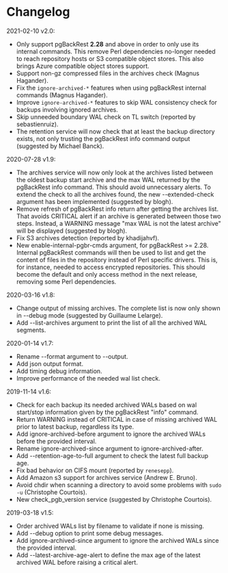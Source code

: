Changelog
=========

2021-02-10 v2.0:

  - Only support pgBackRest **2.28** and above in order to only use its internal
  commands. This remove Perl dependencies no-longer needed to reach repository 
  hosts or S3 compatible object stores.
  This also brings Azure compatible object stores support.
  - Support non-gz compressed files in the archives check (Magnus Hagander).
  - Fix the `ignore-archived-*` features when using pgBackRest internal commands 
  (Magnus Hagander).
  - Improve `ignore-archived-*` features to skip WAL consistency check for backups
  involving ignored archives.
  - Skip unneeded boundary WAL check on TL switch (reported by sebastienruiz). 
  - The retention service will now check that at least the backup directory exists,
  not only trusting the pgBackRest info command output (suggested by Michael Banck).

2020-07-28 v1.9:

  - The archives service will now only look at the archives listed between 
  the oldest backup start archive and the max WAL returned by the pgBackRest 
  info command. This should avoid unnecessary alerts. 
  To extend the check to all the archives found, the new --extended-check 
  argument has been implemented (suggested by blogh).
  - Remove refresh of pgBackRest info return after getting the archives list. 
  That avoids CRITICAL alert if an archive is generated between those two steps. 
  Instead, a WARNING message "max WAL is not the latest archive" will be 
  displayed (suggested by blogh).
  - Fix S3 archives detection (reported by khadijahvf).
  - New enable-internal-pgbr-cmds argument, for pgBackRest >= 2.28. Internal
  pgBackRest commands will then be used to list and get the content of files
  in the repository instead of Perl specific drivers. This is, for instance,
  needed to access encrypted repositories. This should become the default and
  only access method in the next release, removing some Perl dependencies.

2020-03-16 v1.8:

  - Change output of missing archives. The complete list is now only shown in 
  --debug mode (suggested by Guillaume Lelarge).
  - Add --list-archives argument to print the list of all the archived WAL 
  segments.

2020-01-14 v1.7:

  - Rename --format argument to --output.
  - Add json output format.
  - Add timing debug information.
  - Improve performance of the needed wal list check.

2019-11-14 v1.6:

  - Check for each backup its needed archived WALs based on wal start/stop 
  information given by the pgBackRest "info" command.
  - Return WARNING instead of CRITICAL in case of missing archived WAL prior 
  to latest backup, regardless its type.
  - Add ignore-archived-before argument to ignore the archived WALs before the 
  provided interval.
  - Rename ignore-archived-since argument to ignore-archived-after.
  - Add --retention-age-to-full argument to check the latest full backup age.
  - Fix bad behavior on CIFS mount (reported by `renesepp`).
  - Add Amazon s3 support for archives service (Andrew E. Bruno).
  - Avoid chdir when scanning a directory to avoid some problems with 
  `sudo -u` (Christophe Courtois).
  - New check_pgb_version service (suggested by Christophe Courtois).

2019-03-18 v1.5:

  - Order archived WALs list by filename to validate if none is missing.
  - Add --debug option to print some debug messages.
  - Add ignore-archived-since argument to ignore the archived WALs since the 
  provided interval.
  - Add --latest-archive-age-alert to define the max age of the latest 
  archived WAL before raising a critical alert.